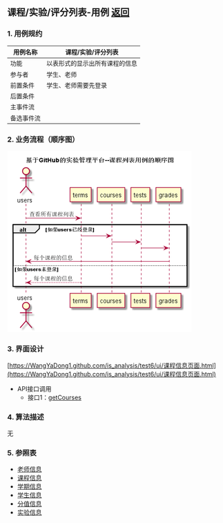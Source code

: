 ## 课程/实验/评分列表-用例 [返回](../README.md)

### 1. 用例规约

用例名称 | 课程/实验/评分列表
---|---
功能 | 以表形式的显示出所有课程的信息
参与者 | 学生、老师
前置条件 | 学生、老师需要先登录
后置条件 | 
主事件流 | 
备选事件流 | 

### 2. 业务流程（顺序图）
![](./images/课程-实验-评分列表顺序图.png)
### 3. 界面设计

 [https://WangYaDong1.github.com/is_analysis/test6/ui/课程信息页面.html](https://WangYaDong1.github.com/is_analysis/test6/ui/课程信息页面.html)

- API接口调用
    - 接口1：[getCourses](../接口/getCourses.md)

### 4. 算法描述
无
### 5. 参照表
- [老师信息](../数据库设计.md)
- [课程信息](../数据库设计.md)
- [学期信息](../数据库设计.md)
- [学生信息](../数据库设计.md)
- [分值信息](../数据库设计.md)
- [实验信息](../数据库设计.md)
